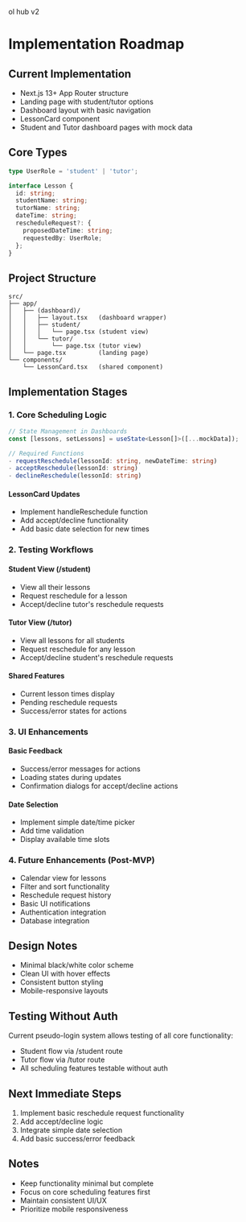 ol hub v2


# Implementation Roadmap

## Current Implementation
- Next.js 13+ App Router structure
- Landing page with student/tutor options
- Dashboard layout with basic navigation
- LessonCard component
- Student and Tutor dashboard pages with mock data

## Core Types
```typescript
type UserRole = 'student' | 'tutor';

interface Lesson {
  id: string;
  studentName: string;
  tutorName: string;
  dateTime: string;
  rescheduleRequest?: {
    proposedDateTime: string;
    requestedBy: UserRole;
  };
}
```

## Project Structure
```
src/
├── app/
│   ├── (dashboard)/
│   │   ├── layout.tsx   (dashboard wrapper)
│   │   ├── student/
│   │   │   └── page.tsx (student view)
│   │   └── tutor/
│   │       └── page.tsx (tutor view)
│   └── page.tsx         (landing page)
└── components/
    └── LessonCard.tsx   (shared component)
```

## Implementation Stages

### 1. Core Scheduling Logic
```typescript
// State Management in Dashboards
const [lessons, setLessons] = useState<Lesson[]>([...mockData]);

// Required Functions
- requestReschedule(lessonId: string, newDateTime: string)
- acceptReschedule(lessonId: string)
- declineReschedule(lessonId: string)
```

#### LessonCard Updates
- Implement handleReschedule function
- Add accept/decline functionality
- Add basic date selection for new times

### 2. Testing Workflows

#### Student View (/student)
- View all their lessons
- Request reschedule for a lesson
- Accept/decline tutor's reschedule requests

#### Tutor View (/tutor)
- View all lessons for all students
- Request reschedule for any lesson
- Accept/decline student's reschedule requests

#### Shared Features
- Current lesson times display
- Pending reschedule requests
- Success/error states for actions

### 3. UI Enhancements

#### Basic Feedback
- Success/error messages for actions
- Loading states during updates
- Confirmation dialogs for accept/decline actions

#### Date Selection
- Implement simple date/time picker
- Add time validation
- Display available time slots

### 4. Future Enhancements (Post-MVP)
- Calendar view for lessons
- Filter and sort functionality
- Reschedule request history
- Basic UI notifications
- Authentication integration
- Database integration

## Design Notes
- Minimal black/white color scheme
- Clean UI with hover effects
- Consistent button styling
- Mobile-responsive layouts

## Testing Without Auth
Current pseudo-login system allows testing of all core functionality:
- Student flow via /student route
- Tutor flow via /tutor route
- All scheduling features testable without auth

## Next Immediate Steps
1. Implement basic reschedule request functionality
2. Add accept/decline logic
3. Integrate simple date selection
4. Add basic success/error feedback

## Notes
- Keep functionality minimal but complete
- Focus on core scheduling features first
- Maintain consistent UI/UX
- Prioritize mobile responsiveness